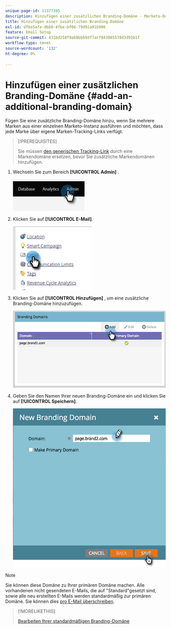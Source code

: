 ```yaml
---
unique-page-id: 11377395
description: Hinzufügen einer zusätzlichen Branding-Domäne - Marketo-Dokumente - Produktdokumentation
title: Hinzufügen einer zusätzlichen Branding-Domäne
exl-id: df6e5afe-dbb0-4fbe-bf06-79d92a91b986
feature: Email Setup
source-git-commit: 431bd258f9a68bbb9df7acf043085578d3d91b1f
workflow-type: tm+mt
source-wordcount: '132'
ht-degree: 0%

---
```


# Hinzufügen einer zusätzlichen Branding-Domäne {#add-an-additional-branding-domain}

Fügen Sie eine zusätzliche Branding-Domäne hinzu, wenn Sie mehrere Marken aus einer einzelnen Marketo-Instanz ausführen und möchten, dass jede Marke über eigene Marken-Tracking-Links verfügt.

>[!PREREQUISITES]
>
>Sie müssen [den generischen Tracking-Link](/help/marketo/product-docs/administration/email-setup/add-multiple-branding-domains/edit-your-default-branding-domain.md) durch eine Markendomäne ersetzen, bevor Sie zusätzliche Markendomänen hinzufügen.

1. Wechseln Sie zum Bereich **[!UICONTROL Admin]** .

   ![](assets/add-an-additional-branding-domain-1.png)

1. Klicken Sie auf **[!UICONTROL E-Mail]**.

   ![](assets/add-an-additional-branding-domain-2.png)

1. Klicken Sie auf **[!UICONTROL Hinzufügen]** , um eine zusätzliche Branding-Domäne hinzuzufügen.

   ![](assets/add-an-additional-branding-domain-3.png)

1. Geben Sie den Namen Ihrer neuen Branding-Domäne ein und klicken Sie auf **[!UICONTROL Speichern]**.

   ![](assets/add-an-additional-branding-domain-4.png)

>[!NOTE]
>
>Sie können diese Domäne zu Ihrer primären Domäne machen. Alle vorhandenen nicht gesendeten E-Mails, die auf &quot;Standard&quot;gesetzt sind, sowie alle neu erstellten E-Mails werden standardmäßig zur primären Domäne. Sie können dies [pro E-Mail überschreiben](/help/marketo/product-docs/administration/email-setup/add-multiple-branding-domains/overwrite-primary-domain-for-emails.md).

>[!MORELIKETHIS]
>
>[Bearbeiten Ihrer standardmäßigen Branding-Domäne](/help/marketo/product-docs/administration/email-setup/add-multiple-branding-domains/edit-your-default-branding-domain.md)
